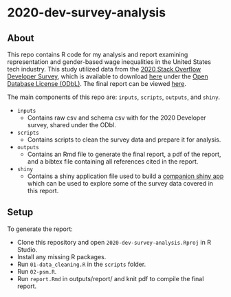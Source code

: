 # 2020-dev-survey-analysis

## About

This repo contains R code for my analysis and report examining representation and gender-based wage inequalities in the United States tech industry. This study utilized data from the [2020 Stack Overflow Developer Survey](https://insights.stackoverflow.com/survey/2020), which is available to download [here](https://insights.stackoverflow.com/survey) under the [Open Database License (ODbL)](https://opendatacommons.org/licenses/odbl/1-0/). The final report can be viewed [here](https://github.com/westinmo/2020-dev-survey-analysis/blob/main/outputs/report/report.pdf).

The main components of this repo are: `inputs`, `scripts`, `outputs`, and `shiny`.

- `inputs` 
    - Contains raw csv and schema csv with for the 2020 Developer survey, shared under the ODbl.
- `scripts`
    - Contains scripts to clean the survey data and prepare it for analysis.
- `outputs`
    - Contains an Rmd file to generate the final report, a pdf of the report, and a bibtex file containing all references cited in the report.
- `shiny`
    - Contains a shiny application file used to build a [companion shiny app](https://mwestin.shinyapps.io/Dev-Survey-Shiny-App/) which can be used to explore some of the survey data covered in this report.

## Setup

To generate the report:
- Clone this repository and open `2020-dev-survey-analysis.Rproj` in R Studio.
- Install any missing R packages.
- Run `01-data_cleaning.R` in the `scripts` folder.
- Run `02-psm.R`.
- Run `report.Rmd` in outputs/report/ and knit pdf to compile the final report.
